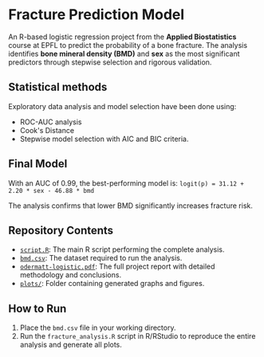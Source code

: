 # Fracture Prediction Model

An R-based logistic regression project from the **Applied Biostatistics** course at EPFL to predict the probability of a bone fracture. The analysis identifies **bone mineral density (BMD)** and **sex** as the most significant predictors through stepwise selection and rigorous validation.

## Statistical methods

Exploratory data analysis and model selection have been done using:
*   ROC-AUC analysis
*   Cook's Distance
*   Stepwise model selection with AIC and BIC criteria.

## Final Model

With an AUC of 0.99, the best-performing model is:
`logit(p) = 31.12 + 2.20 * sex - 46.88 * bmd`

The analysis confirms that lower BMD significantly increases fracture risk.

## Repository Contents

*   [`script.R`](script.R): The main R script performing the complete analysis.
*   [`bmd.csv`](bmd.csv): The dataset required to run the analysis.
*   [`odermatt-logistic.pdf`](odermatt-logistic.pdf): The full project report with detailed methodology and conclusions.
*   [`plots/`](plots/): Folder containing generated graphs and figures.

## How to Run

1.  Place the `bmd.csv` file in your working directory.
2.  Run the `fracture_analysis.R` script in R/RStudio to reproduce the entire analysis and generate all plots.
